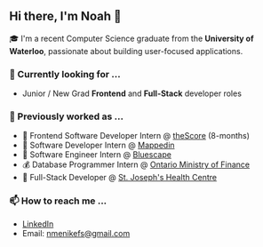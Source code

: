 ## Hi there, I'm Noah 👋

🎓 I'm a recent Computer Science graduate from the **University of Waterloo**, passionate about building user-focused applications.

### 📌 Currently looking for ...
- Junior / New Grad **Frontend** and **Full-Stack** developer roles 

### 🚀 Previously worked as ...
- 🏀 Frontend Software Developer Intern @ [theScore](https://thescore.bet/) (8-months)
- 🧭 Software Developer Intern @ [Mappedin](https://www.mappedin.com/)
- 🤝 Software Engineer Intern @ [Bluescape](https://www.bluescape.com/)
- 💰 Database Programmer Intern @ [Ontario Ministry of Finance](https://www.ontario.ca/page/ministry-finance)
- 🏥 Full-Stack Developer @ [St. Joseph's Health Centre](https://unityhealth.to/)


### 📫 How to reach me ...
- [LinkedIn](https://www.linkedin.com/in/noah-menikefs/)
- Email: nmenikefs@gmail.com

<!--
**noah-menikefs/noah-menikefs** is a ✨ _special_ ✨ repository because its `README.md` (this file) appears on your GitHub profile.

Here are some ideas to get you started:

- 🔭 I’m currently working on ...
- 🌱 I’m currently learning ...
- 👯 I’m looking to collaborate on ...
- 🤔 I’m looking for help with ...
- 💬 Ask me about ...
- 📫 How to reach me: ...
- 😄 Pronouns: ...
- ⚡ Fun fact: ...
-->
